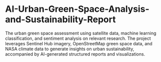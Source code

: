 # AI-Urban-Green-Space-Analysis-and-Sustainability-Report
The urban green space assessment using satellite data, machine learning classification, and sentiment analysis on relevant research. The project leverages Sentinel Hub imagery, OpenStreetMap green space data, and NASA climate data to generate insights on urban sustainability, accompanied by AI-generated structured reports and visualizations.
